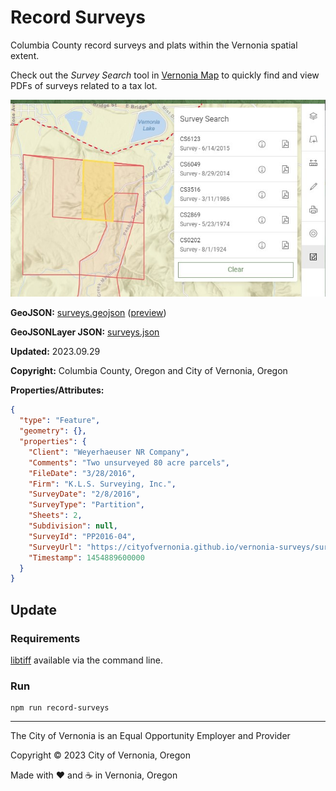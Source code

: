 # Record Surveys

Columbia County record surveys and plats within the Vernonia spatial extent.

Check out the _Survey Search_ tool in [Vernonia Map](https://map.vernonia-or.gov/) to quickly find and view PDFs of surveys related to a tax lot.

![Survey Search](screenshot.jpg 'Survey Search')

**GeoJSON:** [surveys.geojson](surveys.geojson) ([preview](../preview.html?geojson=https%3A%2F%2Fcityofvernonia.github.io%2Fgeospatial-data%2Frecord-surveys%2Fsurveys.json))

**GeoJSONLayer JSON:** [surveys.json](surveys.json)

**Updated:** 2023.09.29

**Copyright:** Columbia County, Oregon and City of Vernonia, Oregon

**Properties/Attributes:**

```json
{
  "type": "Feature",
  "geometry": {},
  "properties": {
    "Client": "Weyerhaeuser NR Company",
    "Comments": "Two unsurveyed 80 acre parcels",
    "FileDate": "3/28/2016",
    "Firm": "K.L.S. Surveying, Inc.",
    "SurveyDate": "2/8/2016",
    "SurveyType": "Partition",
    "Sheets": 2,
    "Subdivision": null,
    "SurveyId": "PP2016-04",
    "SurveyUrl": "https://cityofvernonia.github.io/vernonia-surveys/surveys/PP2016-04.pdf",
    "Timestamp": 1454889600000
  }
}
```

## Update

### Requirements

[libtiff](http://www.libtiff.org/) available via the command line.

### Run

```shell
npm run record-surveys
```

***

The City of Vernonia is an Equal Opportunity Employer and Provider

Copyright © 2023 City of Vernonia, Oregon

Made with :heart: and :coffee: in Vernonia, Oregon
